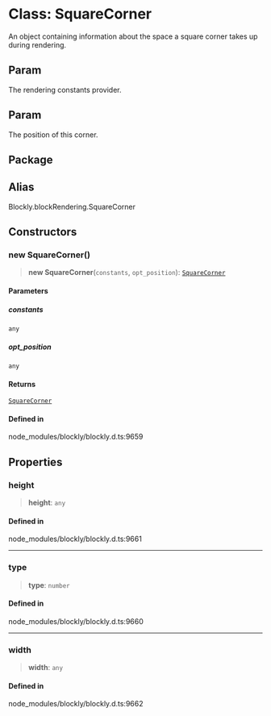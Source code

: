 # Class: SquareCorner

An object containing information about the space a square corner takes up
during rendering.

## Param

The rendering
constants provider.

## Param

The position of this corner.

## Package

## Alias

Blockly.blockRendering.SquareCorner

## Constructors

### new SquareCorner()

> **new SquareCorner**(`constants`, `opt_position`): [`SquareCorner`](SquareCorner.md)

#### Parameters

##### constants

`any`

##### opt_position

`any`

#### Returns

[`SquareCorner`](SquareCorner.md)

#### Defined in

node_modules/blockly/blockly.d.ts:9659

## Properties

### height

> **height**: `any`

#### Defined in

node_modules/blockly/blockly.d.ts:9661

---

### type

> **type**: `number`

#### Defined in

node_modules/blockly/blockly.d.ts:9660

---

### width

> **width**: `any`

#### Defined in

node_modules/blockly/blockly.d.ts:9662
